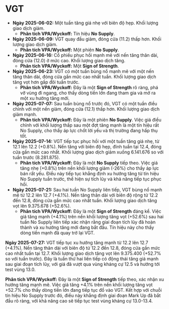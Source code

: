# VGT

- **Ngày 2025-06-02:** Một tuần tăng giá nhẹ với biên độ hẹp. Khối lượng giao dịch giảm.
    - **Phân tích VPA/Wyckoff:** Tín hiệu **No Supply**.
- **Ngày 2025-06-09:** VGT quay đầu giảm, đóng cửa (11.2) thấp hơn. Khối lượng giao dịch giảm.
    - **Phân tích VPA/Wyckoff:** Một phiên **No Supply**.
- **Ngày 2025-06-16:** Cổ phiếu phục hồi mạnh mẽ với nến tăng thân dài, đóng cửa (12.0) ở mức cao. Khối lượng giao dịch tăng.
    - **Phân tích VPA/Wyckoff:** Một **Sign of Strength**.
- **Ngày 2025-06-23:** VGT có một tuần bùng nổ mạnh mẽ với một nến tăng thân dài, đóng cửa gần mức cao nhất tuần. Khối lượng giao dịch tăng vọt hơn gấp đôi tuần trước.
    - **Phân tích VPA/Wyckoff:** Đây là một **Sign of Strength** rõ ràng, phá vỡ vùng đi ngang, cho thấy dòng tiền lớn đang tham gia và mở ra một xu hướng tăng mới.
- **Ngày 2025-07-07:** Sau tuần bùng nổ trước đó, VGT có một tuần điều chỉnh với một nến giảm, đóng cửa (12.1) thấp hơn. Khối lượng giao dịch giảm mạnh.
    - **Phân tích VPA/Wyckoff:** Đây là một phiên **No Supply**. Việc giá điều chỉnh với khối lượng thấp sau một đợt tăng mạnh là một tín hiệu rất No Supply, cho thấy áp lực chốt lời yếu và thị trường đang hấp thụ tốt.
- **Ngày 2025-07-14:** VGT tiếp tục phục hồi với một tuần tăng giá nhẹ, từ 12.1 lên 12.2 (+0.8%). Nến tăng với biên độ hẹp, đỉnh tuần tại 12.4, đóng cửa gần mức cao nhất. Khối lượng giao dịch giảm xuống 6.141.676 so với tuần trước (8.281.875).
    - **Phân tích VPA/Wyckoff:** Đây là một **No Supply** tiếp theo. Việc giá tăng nhẹ (+0.8%) trên nền khối lượng giảm (-26%) cho thấy áp lực bán rất yếu. Điều này tiếp tục khẳng định xu hướng tăng từ tín hiệu No Supply tuần trước, thể hiện sự tích lũy và khả năng tiếp tục phục hồi.
- **Ngày 2025-07-21:** Sau hai tuần No Supply liên tiếp, VGT bùng nổ mạnh mẽ từ 12.2 lên 12.7 (+4.1%). Nến tăng thân dài với biên độ rộng từ 12.2 đến 12.8, đóng cửa gần mức cao nhất tuần. Khối lượng giao dịch tăng vọt lên 9.375.678 (+52.6%).
    - **Phân tích VPA/Wyckoff:** Đây là một **Sign of Strength** đáng kể. Việc giá tăng mạnh (+4.1%) trên nền khối lượng tăng vọt (+52.6%) sau hai tuần No Supply liên tiếp xác nhận rằng giai đoạn tích lũy đã hoàn thành và xu hướng tăng mới đang bắt đầu. Tín hiệu này cho thấy dòng tiền mạnh đã quay trở lại VGT.


**Ngày 2025-07-27:** VGT tiếp tục xu hướng tăng mạnh từ 12.2 lên 12.7 (+4.1%). Nến tăng thân dài với biên độ từ 12.2 đến 12.8, đóng cửa gần mức cao nhất tuần tại 12.7. Khối lượng giao dịch tăng vọt lên 9.375.400 (+52.7% so với tuần trước). Đây là tuần thứ hai liên tiếp có động thái tăng giá mạnh sau giai đoạn tích lũy, với giá đã vượt qua vùng kháng cự 12.5 và hướng tới test vùng 13.0.

**Phân tích VPA/Wyckoff:** Đây là một **Sign of Strength** tiếp theo, xác nhận xu hướng tăng mạnh mẽ. Việc giá tăng +4.1% trên nền khối lượng tăng vọt +52.7% cho thấy dòng tiền lớn đang tiếp tục đổ vào VGT. Kết hợp với chuỗi tín hiệu No Supply trước đó, điều này khẳng định giai đoạn Mark Up đã bắt đầu rõ ràng, với khả năng cao sẽ tiếp tục test vùng kháng cự 13.0-13.4.
